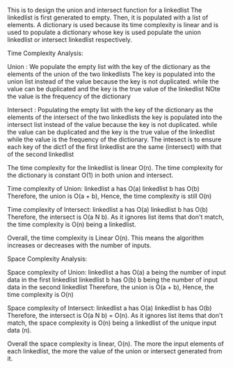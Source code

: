 This is to design the union and intersect function for a linkedlist
The linkedlist is first generated to empty. Then, it is populated with a list of elements.
A dictionary is used because its time complexity is linear and is used to populate a dictionary whose key is used populate the union linkedlist 
or intersect linkedlist respectively.

Time Complexity Analysis:

Union :
We populate the empty list with the key of the dictionary as the elements of the union of the two linkedlists
The key is populated into the union list instead of the value because the key is not duplicated.
while the value can be duplicated and the key is the true value of the linkedlist
NOte the value is the frequency of the dictionary

Intersect :
Populating the empty list with the key of the dictionary as the elements of the intersect of the two linkedlists
the key is populated into the intersect list instead of the value because the key is not duplicated.
while the value can be duplicated and the key is the true value of the linkedlist
while the value is the frequency of the dictionary.
The intesect is to ensure each key of the dict1 of the first linkedlist are the same (intersect) with that of the second linkedlist

The time complexity for the linkedlist is linear O(n).
The time complexity for the dictionary is constant O(1) in both union and intersect.

Time complexity of Union:
linkedlist a has O(a) 
linkedlist b has O(b)
Therefore, the union is O(a + b), Hence, the time complexity is still O(n)

Time complexity of Intersect:
linkedlist a has O(a) 
linkedlist b has O(b)
Therefore, the intersect is O(a N b). As it ignores list items that don't match, the time complexity is O(n) being a linkedlist. 

Overall, the time complexity is Linear O(n). This means the algorithm increases or decreases with the number of inputs.

Space Complexity Analysis:

Space complexity of Union:
linkedlist a has O(a) a being the number of input data in the first linkedlist 
linkedlist b has O(b) b being the number of input data in the second linkedlist
Therefore, the union is O(a + b), Hence, the time complexity is O(n)

Space complexity of Intersect:
linkedlist a has O(a) 
linkedlist b has O(b)
Therefore, the intersect is O(a N b) = O(n). As it ignores list items that don't match, the space complexity is O(n) being a linkedlist of the unique input data (n).

Overall the space complexity is linear, O(n). The more the input elements of each linkedlist, the more the value of the union or intersect generated from it.